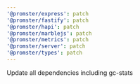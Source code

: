 ```yaml
---
'@promster/express': patch
'@promster/fastify': patch
'@promster/hapi': patch
'@promster/marblejs': patch
'@promster/metrics': patch
'@promster/server': patch
'@promster/types': patch
---
```


Update all dependencies including gc-stats
